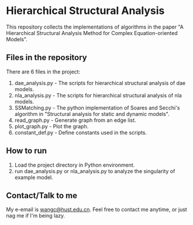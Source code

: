 # Hierarchical Structural Analysis

This repository collects the implementations of algorithms in the paper "A Hierarchical Structural Analysis Method for Complex Equation-oriented Models".

## Files in the repository

There are 6 files in the project:

1. dae_analysis.py - The scripts for hierarchical structural analysis of dae models.
2. nla_analysis.py - The scripts for hierarchical structural analysis of nla models.
3. SSMatching.py - The python implementation of Soares and Secchi's algorithm in "Structural analysis for static and dynamic models".
4. read_graph.py - Generate graph from an edge list.
5. plot_graph.py - Plot the graph.
6. constant_def.py - Define constants used in the scripts.

## How to run

1. Load the project directory in Python environment.
2. run dae_analysis.py or nla_analysis.py to analyze the singularity of example model.

## Contact/Talk to me

My e-email is wangc@hust.edu.cn. Feel free to contact me anytime, or just nag me if I'm being lazy.
